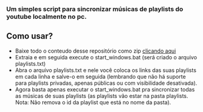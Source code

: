 ### Um simples script para sincronizar músicas de playlists do youtube localmente no pc.

## Como usar?
* Baixe todo o conteudo desse repositório como zip [clicando aqui](https://github.com/zRitsu/youtube-sync/archive/refs/heads/main.zip)
* Extraia e em seguida execute o start_windows.bat (será criado o arquivo playlists.txt)
* Abra o arquivo playlists.txt e nele você coloca os links das suas playlists em cada linha e salve-o em seguida (lembrando que não há suporte para playlists privadas, apenas públicas ou com visibilidade desativada).
* Agora basta apenas executar o start_windows.bat pra sincronizar todas as músicas de suas playlists (as playlists vão estar na pasta playlists. Nota: Não remova o id da playlist que está no nome da pasta).
